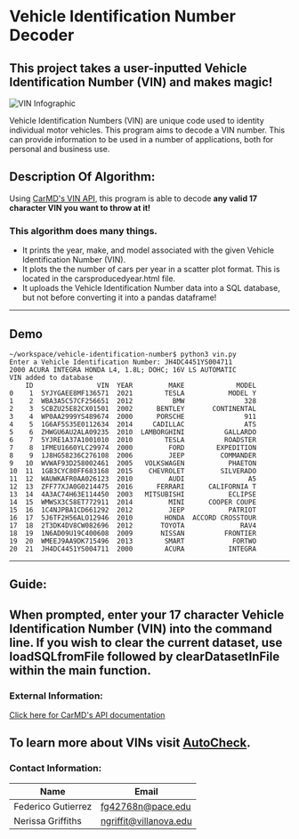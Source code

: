 # Vehicle Identification Number Decoder

## This project takes a user-inputted Vehicle Identification Number (VIN) and makes magic!
![VIN Infographic](https://www.cerchio.com/wp-content/uploads/2017/12/Untitled.png)


Vehicle Identification Numbers (VIN) are unique code used to identity individual motor vehicles. 
This program aims to decode a VIN number. This can provide information to be used in a number of applications, both for personal and business use.

## Description Of Algorithm:

Using [CarMD's VIN API](https://www.carmd.com/api/), this program is able to decode **any valid 17 character VIN you want to throw at it!**

### This algorithm does many things.
- It prints the year, make, and model associated with the given Vehicle Identification Number (VIN).
- It plots the the number of cars per year in a scatter plot format. This is located in the carsproducedyear.html file.
- It uploads the Vehicle Identification Number data into a SQL database, but not before converting it into a pandas dataframe!
---


## Demo

```
~/workspace/vehicle-identification-number$ python3 vin.py
Enter a Vehicle Identification Number: JH4DC4451YS004711
2000 ACURA INTEGRA HONDA L4, 1.8L; DOHC; 16V LS AUTOMATIC
VIN added to database
    ID                VIN  YEAR         MAKE             MODEL
0    1  5YJYGAEE8MF136571  2021        TESLA           MODEL Y
1    2  WBA3A5C57CF256651  2012          BMW               328
2    3  SCBZU25E82CX01501  2002      BENTLEY       CONTINENTAL
3    4  WP0AA2999YS489674  2000      PORSCHE               911
4    5  1G6AF5S35E0112634  2014     CADILLAC               ATS
5    6  ZHWGU6AU2ALA09235  2010  LAMBORGHINI          GALLARDO
6    7  5YJRE1A37A1001010  2010        TESLA          ROADSTER
7    8  1FMEU1660YLC29974  2000         FORD        EXPEDITION
8    9  1J8HG58236C276108  2006         JEEP         COMMANDER
9   10  WVWAF93D258002461  2005   VOLKSWAGEN           PHAETON
10  11  1GB3CYC80FF683168  2015    CHEVROLET         SILVERADO
11  12  WAUWKAFR0AA026123  2010         AUDI                A5
12  13  ZFF77XJA0G0214475  2016      FERRARI      CALIFORNIA T
13  14  4A3AC74H63E114450  2003   MITSUBISHI           ECLIPSE
14  15  WMWSX3C58ET772911  2014         MINI      COOPER COUPE
15  16  1C4NJPBA1CD661292  2012         JEEP           PATRIOT
16  17  5J6TF2H56ALO12946  2010        HONDA  ACCORD CROSSTOUR
17  18  2T3DK4DV8CW082696  2012       TOYOTA              RAV4
18  19  1N6AD09U19C400608  2009       NISSAN          FRONTIER
19  20  WMEEJ9AA9DK715496  2013        SMART            FORTWO
20  21  JH4DC4451YS004711  2000        ACURA           INTEGRA
```
---

## Guide:

When prompted, enter your 17 character Vehicle Identification Number (VIN) into the command line.
If you wish to clear the current dataset, use **loadSQLfromFile** followed by **clearDatasetInFile** within the main function.
---

### External Information:


[Click here for CarMD's API documentation](https://api.carmd.com/member/docs#vin-decode)

To learn more about VINs visit [AutoCheck](https://www.autocheck.com/vehiclehistory/vin-basics).
---

### Contact Information:

Name | Email
---- | -----
Federico Gutierrez | fg42768n@pace.edu
Nerissa Griffiths | ngriffit@villanova.edu
